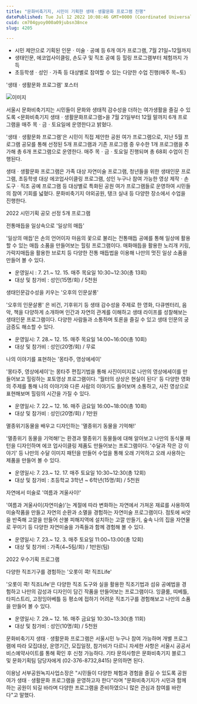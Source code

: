 ```yaml
---
title: "문화비축기지, 시민이 기획한 생태ㆍ생활문화 프로그램 진행"
datePublished: Tue Jul 12 2022 10:08:46 GMT+0000 (Coordinated Universal Time)
cuid: cm704gyoy000a09jubsn38nce
slug: 4205

---
```



- 시민 제안으로 기획된 인문ㆍ미술ㆍ공예 등 6개 여가 프로그램, 7월 21일~12월까지
- 생태인문, 에코업사이클링, 손도구 및 직조 공예 등 힐링 프로그램부터 체험까지 가득
- 초등학생ㆍ성인ㆍ가족 등 대상별로 참여할 수 있는 다양한 수업 진행(매주 목~토)

'생태ㆍ생활문화 프로그램' 포스터

![이미지](https://cdn.hashnode.com/res/hashnode/image/upload/v1739256594606/6f7f9a66-b10d-49f5-975f-dd0702d3c4a1.png)

서울시 문화비축기지는 시민들이 문화와 생태적 감수성을 더하는 여가생활을 즐길 수 있도록 <문화비축기지 생태ㆍ생활문화프로그램>을 7월 21일부터 12월 말까지 6개 프로그램을 매주 목ㆍ금ㆍ토요일에 운영한다고 밝혔다.

'생태ㆍ생활문화 프로그램'은 시민이 직접 제안한 공원 여가 프로그램으로, 지난 5월 프로그램 공모를 통해 선정된 5개 프로그램과 기존 프로그램 중 우수한 1개 프로그램을 추가해 총 6개 프로그램으로 운영한다. 매주 목ㆍ금ㆍ토요일 진행되며 총 68회 수업이 진행된다.

생태ㆍ생활문화 프로그램은 가족 대상 자연미술 프로그램, 청년들을 위한 생태인문 프로그램, 초등학생 대상 에코업사이클링 프로그램, 성인 누구나 참여 가능한 영상 제작ㆍ손도구ㆍ직조 공예 프로그램 등 대상별로 특화된 공원 여가 프로그램들로 운영하여 시민들의 참여 기회를 넓혔다. 문화비축기지 야외공원, 탱크 실내 등 다양한 장소에서 수업을 진행한다.

2022 시민기획 공모 선정 5개 프로그램

전통매듭을 일상속으로 '일상의 매듭'

'일상의 매듭'은 손의 언어이자 마음의 꽃으로 불리는 전통매듭 공예를 통해 일상에 활용할 수 있는 매듭 소품을 만들어보는 힐링 프로그램이다. 매화매듭을 활용한 노리개 키링, 가락지매듭을 활용한 브로치 등 다양한 전통 매듭법을 이용해 나만의 멋진 일상 소품을 만들어 볼 수 있다.

- 운영일시 : 7. 21.~ 12. 15. 매주 목요일 10:30~12:30(총 13회)
- 대상 및 참가비 : 성인(15명/회) / 5천원

생태인문감수성을 키우는 '오후의 인문살롱'

'오후의 인문살롱' 은 비건, 기후위기 등 생태 감수성을 주제로 한 영화, 다큐멘터리, 음악, 책을 다양하게 소개하며 인간과 자연의 관계를 이해하고 생태 라이프를 성찰해보는 생태인문 프로그램이다. 다양한 사람들과 소통하며 토론을 즐길 수 있고 생태 인문의 궁금증도 해소할 수 있다.

- 운영일시: 7. 28.~ 12. 15. 매주 목요일 14:00~16:00(총 10회)
- 대상 및 참가비 : 성인(20명/회) / 무료

나의 이야기를 표현하는 '몽타주, 영상에세이'

'몽타주, 영상에세이'는 몽타주 편집기법을 통해 사진이미지로 나만의 영상에세이를 만들어보고 힐링하는 포토영상 프로그램이다. '월터의 상상은 현실이 된다' 등 다양한 영화의 주제를 통해 나의 이야기와 다른 사람의 이야기도 들어보며 소통하고, 사진 영상으로 표현해보며 힐링의 시간을 가질 수 있다.

- 운영일시: 7. 22.~ 12. 16. 매주 금요일 16:00~18:00(총 10회)
- 대상 및 참가비 : 성인(20명/회) / 1만원

멸종위기동물을 배우고 디자인하는 '멸종위기 동물을 기억해!'

'멸종위기 동물을 기억해!'는 환경과 멸종위기 동물들에 대해 알아보고 나만의 동식물 패턴을 디자인하며 에코 업사이클링 제품도 만들어보는 프로그램이다. '수달과 작은 강 이야기' 등 나만의 수달 이미지 패턴을 만들어 수업을 통해 오래 기억하고 오래 사용하는 제품을 만들어 볼 수 있다.

- 운영일시: 7. 23.~ 12. 17. 매주 토요일 10:30~12:30(총 12회)
- 대상 및 참가비 : 초등학교 3학년 ~ 6학년(15명/회) / 5천원

자연에서 미술로 '여름과 겨울사이!'

'여름과 겨울사이(자연미술)'는 계절에 따라 변화하는 자연에서 가져온 재료를 사용하여 미술작품을 만들고 자연의 순환과 소멸을 경험하는 자연미술 프로그램이다. 점토에 씨앗을 반죽해 고깔을 만들어 산불 피해지역에 설치하는 고깔 만들기, 숲속 나의 집을 자연물로 꾸미기 등 다양한 자연미술을 가족들과 함께 경험해 볼 수 있다.

- 운영일시: 7. 23.~ 12. 3. 매주 토요일 11:00~13:00(총 12회)
- 대상 및 참가비 : 가족(4~5팀/회) / 1만원(팀)

2022 우수기획 프로그램

다양한 직조기구를 경험하는 '오롯이 콕! 직조Life'

'오롯이 콕! 직조Life'은 다양한 직조 도구와 실을 활용한 직조기법과 섬유 공예법을 경험하고 나만의 감성과 디자인이 담긴 작품을 만들어보는 프로그램이다. 잉클룸, 띠베틀, 타피스트리, 고정잉아베틀 등 평소에 접하기 어려운 직조기구를 경험해보고 나만의 소품을 만들어 볼 수 있다.

- 운영일시: 7. 29.~ 12. 16. 매주 금요일 10:30~13:30(총 11회)
- 대상 및 참가비 : 성인(10명/회) / 5천원

문화비축기지 생태ㆍ생활문화 프로그램은 서울시민 누구나 참여 가능하며 개별 프로그램에 따라 모집대상, 운영기간, 모집일정, 참가비가 다르니 자세한 사항은 서울시 공공서비스예약사이트를 통해 확인 후 신청 가능하다. 기타 문의사항은 문화비축기지 블로그 및 문화기획팀 담당자에게 (02-376-8732,8415) 문의하면 된다.

이용남 서부공원녹지사업소장은 "시민들이 다양한 체험과 경험을 즐길 수 있도록 공원 여가 생태ㆍ생활문화 프로그램을 운영하고자 한다"라며 "문화비축기지가 시민과 함께하는 공원이 되길 바라며 다양한 프로그램을 준비하였으니 많은 관심과 참여를 바란다"고 말했다.